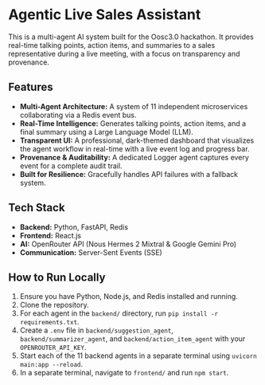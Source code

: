 # Agentic Live Sales Assistant

This is a multi-agent AI system built for the Oosc3.0 hackathon. It provides real-time talking points, action items, and summaries to a sales representative during a live meeting, with a focus on transparency and provenance.

## Features

- **Multi-Agent Architecture:** A system of 11 independent microservices collaborating via a Redis event bus.
- **Real-Time Intelligence:** Generates talking points, action items, and a final summary using a Large Language Model (LLM).
- **Transparent UI:** A professional, dark-themed dashboard that visualizes the agent workflow in real-time with a live event log and progress bar.
- **Provenance & Auditability:** A dedicated Logger agent captures every event for a complete audit trail.
- **Built for Resilience:** Gracefully handles API failures with a fallback system.

## Tech Stack

- **Backend:** Python, FastAPI, Redis
- **Frontend:** React.js
- **AI:** OpenRouter API (Nous Hermes 2 Mixtral & Google Gemini Pro)
- **Communication:** Server-Sent Events (SSE)

## How to Run Locally

1. Ensure you have Python, Node.js, and Redis installed and running.
2. Clone the repository.
3. For each agent in the `backend/` directory, run `pip install -r requirements.txt`.
4. Create a `.env` file in `backend/suggestion_agent`, `backend/summarizer_agent`, and `backend/action_item_agent` with your `OPENROUTER_API_KEY`.
5. Start each of the 11 backend agents in a separate terminal using `uvicorn main:app --reload`.
6. In a separate terminal, navigate to `frontend/` and run `npm start`.